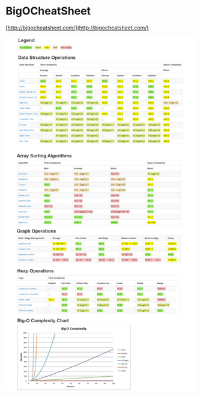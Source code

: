 BigOCheatSheet
==============
[http://bigocheatsheet.com/](http://bigocheatsheet.com/)

![](images/img1.jpg)
![](images/img2.jpg)
![](images/img3.jpg)
